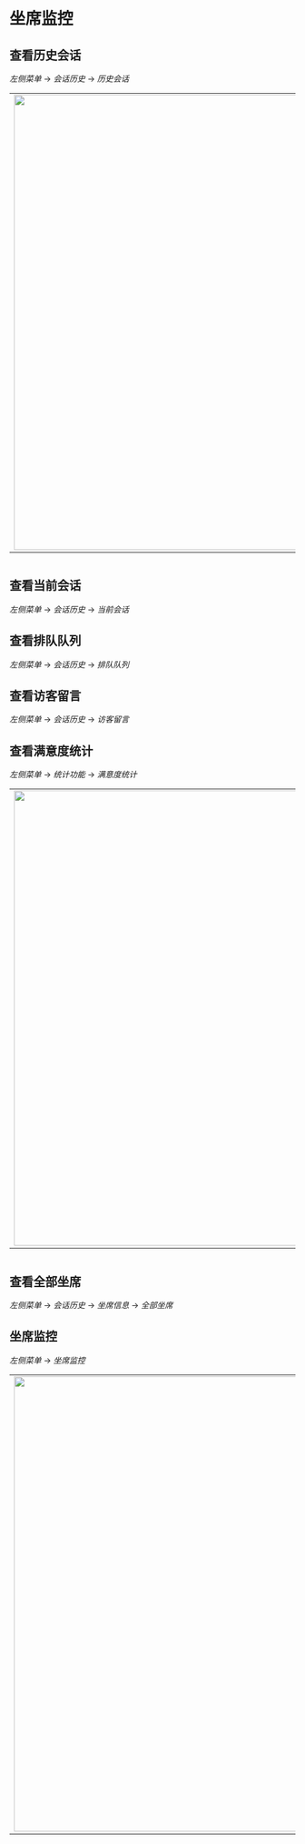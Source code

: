 # 坐席监控

## 查看历史会话

_左侧菜单_ -> _会话历史_ -> _历史会话_

<table class="image">
    <caption align="bottom"></caption>
    <tr>
        <td><img width="800" src="../../images/products/cosin/Picture59.png" alt="" /></td>
    </tr>
</table>

## 查看当前会话

_左侧菜单_ -> _会话历史_ -> _当前会话_

## 查看排队队列

_左侧菜单_ -> _会话历史_ -> _排队队列_

## 查看访客留言

_左侧菜单_ -> _会话历史_ -> _访客留言_

## 查看满意度统计

_左侧菜单_ -> _统计功能_ -> _满意度统计_

<table class="image">
    <caption align="bottom"></caption>
    <tr>
        <td><img width="800" src="../../images/products/cosin/Picture64.png" alt="" /></td>
    </tr>
</table>

## 查看全部坐席

_左侧菜单_ -> _会话历史_ -> _坐席信息_ -> _全部坐席_

## 坐席监控

_左侧菜单_ -> _坐席监控_

<table class="image">
    <caption align="bottom"></caption>
    <tr>
        <td><img width="800" src="../../images/products/cosin/Picture68.png" alt="" /></td>
    </tr>
</table>

